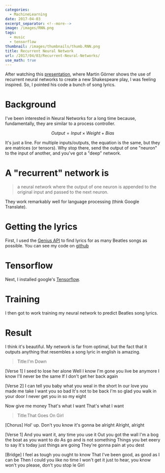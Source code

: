 ```yaml
---
categories:
  - MachineLearning
date: 2017-04-03
excerpt_separator: <!--more-->
image: /images/RNN.png
tags:
  - music
  - tensorflow
thumbnail: /images/thumbnails/thumb.RNN.png
title: Recurrent Neural Network
url: /2017/04/03/Recurrent-Neural-Networks/
use_math: true
---
```



After watching this [presentation](https://www.youtube.com/watch?v=vq2nnJ4g6N0), where Martin Görner shows the use of 
recurrent neural networks to create a new Shakespeare play, I was feeling inspired.
So, I pointed his code a bunch of song lyrics.

# Background
I've been interested in Neural Networks for a long time because, fundamentally, they are similar to a process controller.

$$ Output = Input \times Weight + Bias $$

It's just a line. For multiple inputs/outputs, the equation is the same, but they are matrices (or tensors). Why stop there, send the output of one "neuron" to the input of another, and you've got a "deep" network.

# A "recurrent" network is
>a neural network where the output of one neuron is appended to the original input and passed to the next neuron. 

They work remarkably well for language processing (think Google Translate).

# Getting the lyrics
First, I used the [Genius API](https://docs.genius.com/) to find lyrics for as many Beatles songs as possible. You can see my code on [github](https://github.com/wilsonify/lyrics)

# Tensorflow
Next, I installed google's [Tensorflow](https://www.tensorflow.org/install/).

# Training
I then got to work training my neural network to predict Beatles song lyrics.

# Result
I think it's beautiful. My network is far from optimal, but the fact that it outputs anything that resembles a song lyric in english is amazing.


>Title:I'm Down
>
[Verse 1]
I seed to lose her alone
Well I know I'm gone you live be anymore
I know I'll never be the same
If I don't get her back again
>
[Verse 2]
I can tell you baby what you weal in the short
In our love you made me take
I want you so bad It's not to be back
I'm so glad you walk in your door
I never get you in so my eight 
>
Now give me money
That's what I want
That's what I want



>Title:That Goes On Girl
>
[Chorus]
Hol' up. Don't you know it's gonna be alright
Alright, alright
>
[Verse 1]
And you want it, any time you use it
Out you got the wall
I'm a bog the boat as you want to do
As go and is not something
Things you bet eeery to say
It's today just things are going
They're gonna pain at you dest
>
[Bridge]
I feel as tough you ought to know
That I've been good, as good as I can be
Then I could you like no time
I won't get it just to hear, you know
won't you please, don't you stop le Girl